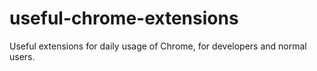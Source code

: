# useful-chrome-extensions
Useful extensions for daily usage of Chrome, for developers and normal users.
